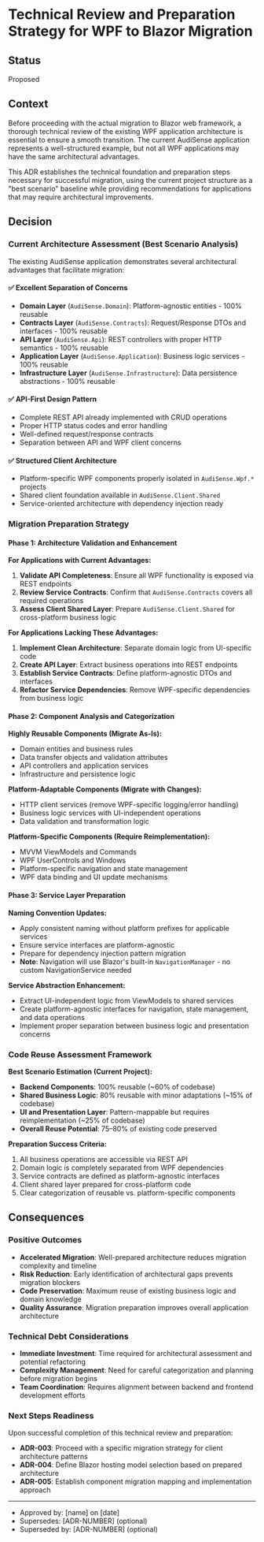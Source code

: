 # Technical Review and Preparation Strategy for WPF to Blazor Migration

## Status

Proposed

## Context

Before proceeding with the actual migration to Blazor web framework, a thorough technical review of the existing WPF application architecture is essential to ensure a smooth transition. The current AudiSense application represents a well-structured example, but not all WPF applications may have the same architectural advantages.

This ADR establishes the technical foundation and preparation steps necessary for successful migration, using the current project structure as a "best scenario" baseline while providing recommendations for applications that may require architectural improvements.

## Decision

### Current Architecture Assessment (Best Scenario Analysis)

The existing AudiSense application demonstrates several architectural advantages that facilitate migration:

#### ✅ **Excellent Separation of Concerns**
- **Domain Layer** (`AudiSense.Domain`): Platform-agnostic entities - 100% reusable
- **Contracts Layer** (`AudiSense.Contracts`): Request/Response DTOs and interfaces - 100% reusable  
- **API Layer** (`AudiSense.Api`): REST controllers with proper HTTP semantics - 100% reusable
- **Application Layer** (`AudiSense.Application`): Business logic services - 100% reusable
- **Infrastructure Layer** (`AudiSense.Infrastructure`): Data persistence abstractions - 100% reusable

#### ✅ **API-First Design Pattern**
- Complete REST API already implemented with CRUD operations
- Proper HTTP status codes and error handling
- Well-defined request/response contracts
- Separation between API and WPF client concerns

#### ✅ **Structured Client Architecture**
- Platform-specific WPF components properly isolated in `AudiSense.Wpf.*` projects
- Shared client foundation available in `AudiSense.Client.Shared`
- Service-oriented architecture with dependency injection ready

### Migration Preparation Strategy

#### **Phase 1: Architecture Validation and Enhancement**

**For Applications with Current Advantages:**
1. **Validate API Completeness**: Ensure all WPF functionality is exposed via REST endpoints
2. **Review Service Contracts**: Confirm that `AudiSense.Contracts` covers all required operations
3. **Assess Client Shared Layer**: Prepare `AudiSense.Client.Shared` for cross-platform business logic

**For Applications Lacking These Advantages:**
1. **Implement Clean Architecture**: Separate domain logic from UI-specific code
2. **Create API Layer**: Extract business operations into REST endpoints
3. **Establish Service Contracts**: Define platform-agnostic DTOs and interfaces
4. **Refactor Service Dependencies**: Remove WPF-specific dependencies from business logic

#### **Phase 2: Component Analysis and Categorization**

**Highly Reusable Components (Migrate As-Is):**
- Domain entities and business rules
- Data transfer objects and validation attributes
- API controllers and application services
- Infrastructure and persistence logic

**Platform-Adaptable Components (Migrate with Changes):**
- HTTP client services (remove WPF-specific logging/error handling)
- Business logic services with UI-independent operations
- Data validation and transformation logic

**Platform-Specific Components (Require Reimplementation):**
- MVVM ViewModels and Commands
- WPF UserControls and Windows
- Platform-specific navigation and state management
- WPF data binding and UI update mechanisms

#### **Phase 3: Service Layer Preparation**

**Naming Convention Updates:**
- Apply consistent naming without platform prefixes for applicable services
- Ensure service interfaces are platform-agnostic
- Prepare for dependency injection pattern migration
- **Note**: Navigation will use Blazor's built-in `NavigationManager` - no custom NavigationService needed

**Service Abstraction Enhancement:**
- Extract UI-independent logic from ViewModels to shared services
- Create platform-agnostic interfaces for navigation, state management, and data operations
- Implement proper separation between business logic and presentation concerns

### Code Reuse Assessment Framework

**Best Scenario Estimation (Current Project):**
- **Backend Components**: 100% reusable (~60% of codebase)
- **Shared Business Logic**: 80% reusable with minor adaptations (~15% of codebase)
- **UI and Presentation Layer**: Pattern-mappable but requires reimplementation (~25% of codebase)
- **Overall Reuse Potential**: 75–80% of existing code preserved

**Preparation Success Criteria:**
1. All business operations are accessible via REST API
2. Domain logic is completely separated from WPF dependencies
3. Service contracts are defined as platform-agnostic interfaces
4. Client shared layer prepared for cross-platform code
5. Clear categorization of reusable vs. platform-specific components

## Consequences

### Positive Outcomes

- **Accelerated Migration**: Well-prepared architecture reduces migration complexity and timeline
- **Risk Reduction**: Early identification of architectural gaps prevents migration blockers
- **Code Preservation**: Maximum reuse of existing business logic and domain knowledge
- **Quality Assurance**: Migration preparation improves overall application architecture

### Technical Debt Considerations

- **Immediate Investment**: Time required for architectural assessment and potential refactoring
- **Complexity Management**: Need for careful categorization and planning before migration begins
- **Team Coordination**: Requires alignment between backend and frontend development efforts

### Next Steps Readiness

Upon successful completion of this technical review and preparation:
- **ADR-003**: Proceed with a specific migration strategy for client architecture patterns
- **ADR-004**: Define Blazor hosting model selection based on prepared architecture
- **ADR-005**: Establish component migration mapping and implementation approach

---

* Approved by: [name] on [date]
* Supersedes: [ADR-NUMBER] (optional)
* Superseded by: [ADR-NUMBER] (optional)
